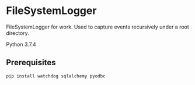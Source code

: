 # FileSystemLogger
FileSystemLogger for work. Used to capture events recursively under a root directory.

Python 3.7.4

## Prerequisites
```
pip install watchdog sqlalchemy pyodbc
```
